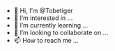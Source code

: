 - 👋 Hi, I’m @Tobetiger
- 👀 I’m interested in ...
- 🌱 I’m currently learning ...
- 💞️ I’m looking to collaborate on ...
- 📫 How to reach me ...

<!---
Tobetiger/Tobetiger is a ✨ special ✨ repository because its `README.md` (this file) appears on your GitHub profile.
You can click the Preview link to take a look at your changes.
--->
